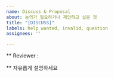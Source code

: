 ```yaml
---
name: Discuss & Proposal
about: 논의가 필요하거나 제안하고 싶은 것
title: "[DISCUSS]"
labels: help wanted, invalid, question
assignees: ''

---
```


** Reviewer : 

** 자유롭게 설명하세요